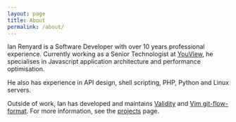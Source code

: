 ```yaml
---
layout: page
title: About
permalink: /about/
---
```


Ian Renyard is a Software Developer with over 10 years professional experience. Currently working as a Senior Technologist at [YouView](http://www.youview.com), he specialises in Javascript application architecture and performance optimisation.

He also has experience in API design, shell scripting, PHP, Python and Linux servers.

Outside of work, Ian has developed and maintains [Validity](https://github.com/renyard/validity) and [Vim git-flow-format](http://github.com/renyard/vim-git-flow-format). For more information, see the [projects](/projects/) page.
